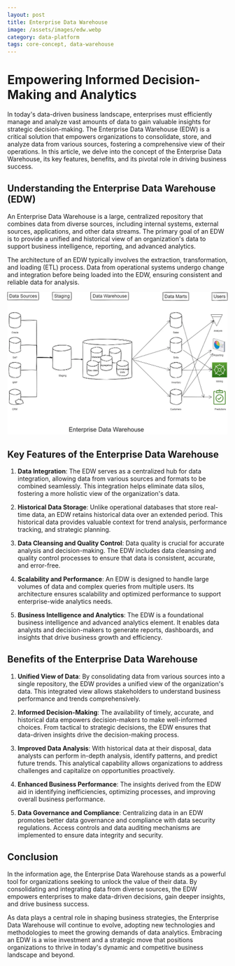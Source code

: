 ```yaml
---
layout: post
title: Enterprise Data Warehouse
image: /assets/images/edw.webp
category: data-platform
tags: core-concept, data-warehouse
---
```


# Empowering Informed Decision-Making and Analytics

In today's data-driven business landscape, enterprises must efficiently manage and analyze vast amounts of data to gain valuable insights for strategic decision-making. The Enterprise Data Warehouse (EDW) is a critical solution that empowers organizations to consolidate, store, and analyze data from various sources, fostering a comprehensive view of their operations. In this article, we delve into the concept of the Enterprise Data Warehouse, its key features, benefits, and its pivotal role in driving business success.

## Understanding the Enterprise Data Warehouse (EDW)

An Enterprise Data Warehouse is a large, centralized repository that combines data from diverse sources, including internal systems, external sources, applications, and other data streams. The primary goal of an EDW is to provide a unified and historical view of an organization's data to support business intelligence, reporting, and advanced analytics.

The architecture of an EDW typically involves the extraction, transformation, and loading (ETL) process. Data from operational systems undergo change and integration before being loaded into the EDW, ensuring consistent and reliable data for analysis.
<!--more-->
![Enterprise Data Warehouse](/assets/images/edw.webp)

## Key Features of the Enterprise Data Warehouse

1. **Data Integration**: The EDW serves as a centralized hub for data integration, allowing data from various sources and formats to be combined seamlessly. This integration helps eliminate data silos, fostering a more holistic view of the organization's data.

2. **Historical Data Storage**: Unlike operational databases that store real-time data, an EDW retains historical data over an extended period. This historical data provides valuable context for trend analysis, performance tracking, and strategic planning.

3. **Data Cleansing and Quality Control**: Data quality is crucial for accurate analysis and decision-making. The EDW includes data cleansing and quality control processes to ensure that data is consistent, accurate, and error-free.

4. **Scalability and Performance**: An EDW is designed to handle large volumes of data and complex queries from multiple users. Its architecture ensures scalability and optimized performance to support enterprise-wide analytics needs.

5. **Business Intelligence and Analytics**: The EDW is a foundational business intelligence and advanced analytics element. It enables data analysts and decision-makers to generate reports, dashboards, and insights that drive business growth and efficiency.

## Benefits of the Enterprise Data Warehouse

1. **Unified View of Data**: By consolidating data from various sources into a single repository, the EDW provides a unified view of the organization's data. This integrated view allows stakeholders to understand business performance and trends comprehensively.

2. **Informed Decision-Making**: The availability of timely, accurate, and historical data empowers decision-makers to make well-informed choices. From tactical to strategic decisions, the EDW ensures that data-driven insights drive the decision-making process.

3. **Improved Data Analysis**: With historical data at their disposal, data analysts can perform in-depth analysis, identify patterns, and predict future trends. This analytical capability allows organizations to address challenges and capitalize on opportunities proactively.

4. **Enhanced Business Performance**: The insights derived from the EDW aid in identifying inefficiencies, optimizing processes, and improving overall business performance.

5. **Data Governance and Compliance**: Centralizing data in an EDW promotes better data governance and compliance with data security regulations. Access controls and data auditing mechanisms are implemented to ensure data integrity and security.

## Conclusion

In the information age, the Enterprise Data Warehouse stands as a powerful tool for organizations seeking to unlock the value of their data. By consolidating and integrating data from diverse sources, the EDW empowers enterprises to make data-driven decisions, gain deeper insights, and drive business success.

As data plays a central role in shaping business strategies, the Enterprise Data Warehouse will continue to evolve, adopting new technologies and methodologies to meet the growing demands of data analytics. Embracing an EDW is a wise investment and a strategic move that positions organizations to thrive in today's dynamic and competitive business landscape and beyond.